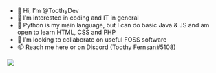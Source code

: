 - 👋 Hi, I’m @ToothyDev
- 👀 I’m interested in coding and IT in general
- 🌱 Python is my main language, but I can do basic Java & JS and am open to learn HTML, CSS and PHP
- 💞️ I’m looking to collaborate on useful FOSS software
- 📫 Reach me here or on Discord (Toothy Fernsan#5108)

![](https://github-readme-stats.vercel.app/api/wakatime?username=ToothyDev&theme=radical&hide_border=true&show_icons=True&layout=compact&range=all_time)
